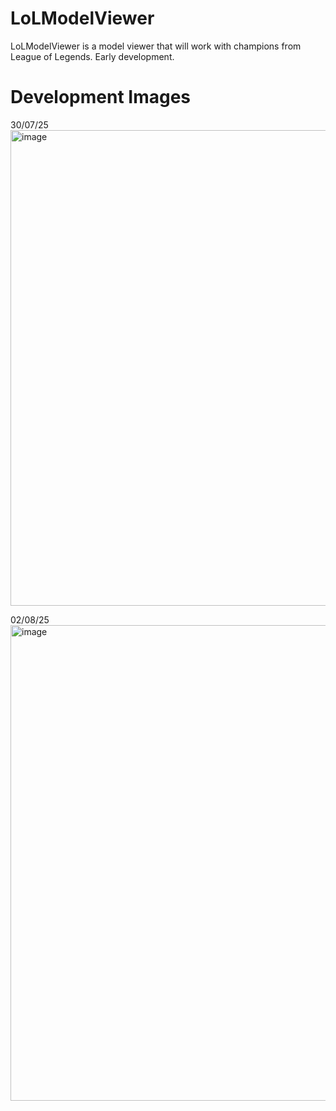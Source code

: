# LoLModelViewer
LoLModelViewer is a model viewer that will work with champions from League of Legends. Early development.

# Development Images

30/07/25
<img width="1010" height="761" alt="image" src="https://github.com/user-attachments/assets/4eae7c2d-4a06-4de5-b268-643ffa2b3d47" />

02/08/25
<img width="1010" height="761" alt="image" src="https://github.com/user-attachments/assets/b0dd6ce2-a2ab-4089-a8be-42bf5631bd10" />
